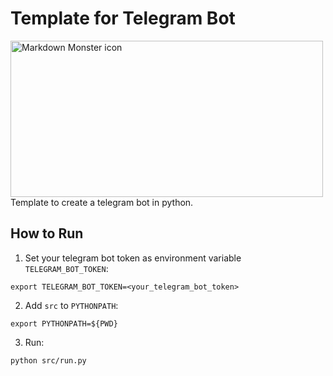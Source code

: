 # Template for Telegram Bot
<img src="https://chatimize.com/wp-content/uploads/2021/02/telegram-chatbots-thumbnail.jpg"
     alt="Markdown Monster icon"
     style="float: left; margin-right: 10px;" height=250 width=500 />
<br><br>
Template to create a telegram bot in python.

## How to Run
1. Set your telegram bot token as environment variable `TELEGRAM_BOT_TOKEN`:
```
export TELEGRAM_BOT_TOKEN=<your_telegram_bot_token>
```

2. Add `src` to `PYTHONPATH`:
```
export PYTHONPATH=${PWD}
```

3. Run:
```
python src/run.py
```

